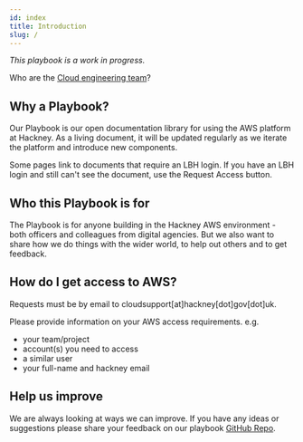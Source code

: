 ```yaml
---
id: index
title: Introduction
slug: /
---
```


*This playbook is a work in progress.*

Who are the [Cloud engineering team](/the_team)?

## Why a Playbook?
Our Playbook is our open documentation library for using the AWS platform at Hackney. As a living document, it will be updated regularly as we iterate the platform and introduce new components. 

Some pages link to documents that require an LBH login. If you have an LBH login and still can't see the document, use the Request Access button.

## Who this Playbook is for
The Playbook is for anyone building in the Hackney AWS environment - both officers and colleagues from digital agencies. But we also want to share how we do things with the wider world, to help out others and to get feedback. 

## How do I get access to AWS?

Requests must be by email to cloudsupport[at]hackney[dot]gov[dot]uk. 

Please provide information on your AWS access requirements. e.g.
- your team/project
- account(s) you need to access
- a similar user
- your full-name and hackney email

## Help us improve
We are always looking at ways we can improve. If you have any ideas or suggestions please share your feedback on our playbook [GitHub Repo](https://github.com/LBHackney-IT/Infrastructure-Playbook).
